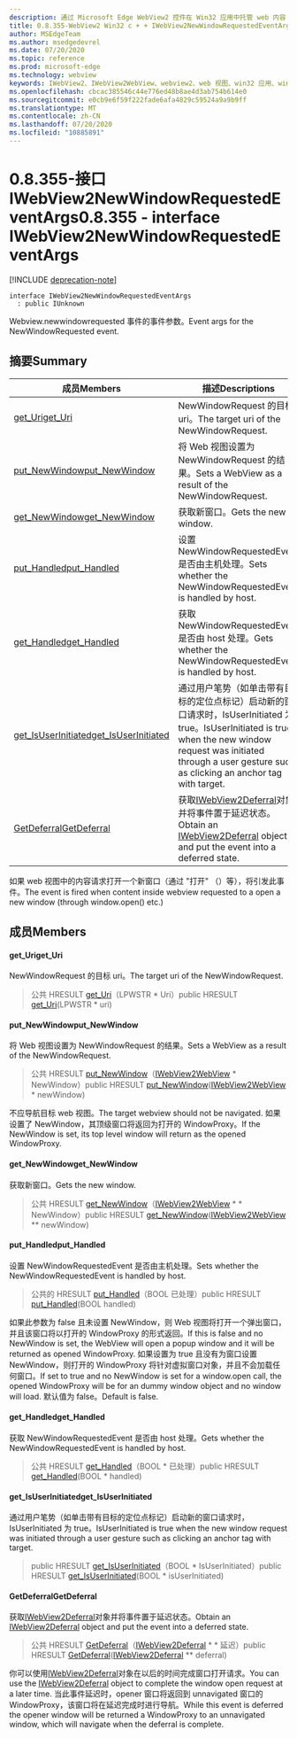 ```yaml
---
description: 通过 Microsoft Edge WebView2 控件在 Win32 应用中托管 web 内容
title: 0.8.355-WebView2 Win32 c + + IWebView2NewWindowRequestedEventArgs
author: MSEdgeTeam
ms.author: msedgedevrel
ms.date: 07/20/2020
ms.topic: reference
ms.prod: microsoft-edge
ms.technology: webview
keywords: IWebView2、IWebView2WebView、webview2、web 视图、win32 应用、win32、edge
ms.openlocfilehash: cbcac385546c44e776ed48b8ae4d3ab754b614e0
ms.sourcegitcommit: e0cb9e6f59f222fade6afa4829c59524a9a9b9ff
ms.translationtype: MT
ms.contentlocale: zh-CN
ms.lasthandoff: 07/20/2020
ms.locfileid: "10885891"
---
```

# <span data-ttu-id="718c4-104">0.8.355-接口 IWebView2NewWindowRequestedEventArgs</span><span class="sxs-lookup"><span data-stu-id="718c4-104">0.8.355 - interface IWebView2NewWindowRequestedEventArgs</span></span> 

[!INCLUDE [deprecation-note](../../includes/deprecation-note.md)]

```
interface IWebView2NewWindowRequestedEventArgs
  : public IUnknown
```

<span data-ttu-id="718c4-105">Webview.newwindowrequested 事件的事件参数。</span><span class="sxs-lookup"><span data-stu-id="718c4-105">Event args for the NewWindowRequested event.</span></span>

## <span data-ttu-id="718c4-106">摘要</span><span class="sxs-lookup"><span data-stu-id="718c4-106">Summary</span></span>

 <span data-ttu-id="718c4-107">成员</span><span class="sxs-lookup"><span data-stu-id="718c4-107">Members</span></span>                        | <span data-ttu-id="718c4-108">描述</span><span class="sxs-lookup"><span data-stu-id="718c4-108">Descriptions</span></span>
--------------------------------|---------------------------------------------
[<span data-ttu-id="718c4-109">get_Uri</span><span class="sxs-lookup"><span data-stu-id="718c4-109">get_Uri</span></span>](#get_uri) | <span data-ttu-id="718c4-110">NewWindowRequest 的目标 uri。</span><span class="sxs-lookup"><span data-stu-id="718c4-110">The target uri of the NewWindowRequest.</span></span>
[<span data-ttu-id="718c4-111">put_NewWindow</span><span class="sxs-lookup"><span data-stu-id="718c4-111">put_NewWindow</span></span>](#put_newwindow) | <span data-ttu-id="718c4-112">将 Web 视图设置为 NewWindowRequest 的结果。</span><span class="sxs-lookup"><span data-stu-id="718c4-112">Sets a WebView as a result of the NewWindowRequest.</span></span>
[<span data-ttu-id="718c4-113">get_NewWindow</span><span class="sxs-lookup"><span data-stu-id="718c4-113">get_NewWindow</span></span>](#get_newwindow) | <span data-ttu-id="718c4-114">获取新窗口。</span><span class="sxs-lookup"><span data-stu-id="718c4-114">Gets the new window.</span></span>
[<span data-ttu-id="718c4-115">put_Handled</span><span class="sxs-lookup"><span data-stu-id="718c4-115">put_Handled</span></span>](#put_handled) | <span data-ttu-id="718c4-116">设置 NewWindowRequestedEvent 是否由主机处理。</span><span class="sxs-lookup"><span data-stu-id="718c4-116">Sets whether the NewWindowRequestedEvent is handled by host.</span></span>
[<span data-ttu-id="718c4-117">get_Handled</span><span class="sxs-lookup"><span data-stu-id="718c4-117">get_Handled</span></span>](#get_handled) | <span data-ttu-id="718c4-118">获取 NewWindowRequestedEvent 是否由 host 处理。</span><span class="sxs-lookup"><span data-stu-id="718c4-118">Gets whether the NewWindowRequestedEvent is handled by host.</span></span>
[<span data-ttu-id="718c4-119">get_IsUserInitiated</span><span class="sxs-lookup"><span data-stu-id="718c4-119">get_IsUserInitiated</span></span>](#get_isuserinitiated) | <span data-ttu-id="718c4-120">通过用户笔势（如单击带有目标的定位点标记）启动新的窗口请求时，IsUserInitiated 为 true。</span><span class="sxs-lookup"><span data-stu-id="718c4-120">IsUserInitiated is true when the new window request was initiated through a user gesture such as clicking an anchor tag with target.</span></span>
[<span data-ttu-id="718c4-121">GetDeferral</span><span class="sxs-lookup"><span data-stu-id="718c4-121">GetDeferral</span></span>](#getdeferral) | <span data-ttu-id="718c4-122">获取[IWebView2Deferral](IWebView2Deferral.md)对象并将事件置于延迟状态。</span><span class="sxs-lookup"><span data-stu-id="718c4-122">Obtain an [IWebView2Deferral](IWebView2Deferral.md) object and put the event into a deferred state.</span></span>

<span data-ttu-id="718c4-123">如果 web 视图中的内容请求打开一个新窗口（通过 "打开" （）等），将引发此事件。</span><span class="sxs-lookup"><span data-stu-id="718c4-123">The event is fired when content inside webview requested to a open a new window (through window.open() etc.)</span></span>

## <span data-ttu-id="718c4-124">成员</span><span class="sxs-lookup"><span data-stu-id="718c4-124">Members</span></span>

#### <span data-ttu-id="718c4-125">get_Uri</span><span class="sxs-lookup"><span data-stu-id="718c4-125">get_Uri</span></span> 

<span data-ttu-id="718c4-126">NewWindowRequest 的目标 uri。</span><span class="sxs-lookup"><span data-stu-id="718c4-126">The target uri of the NewWindowRequest.</span></span>

> <span data-ttu-id="718c4-127">公共 HRESULT [get_Uri](#get_uri)（LPWSTR \* Uri）</span><span class="sxs-lookup"><span data-stu-id="718c4-127">public HRESULT [get_Uri](#get_uri)(LPWSTR \* uri)</span></span>

#### <span data-ttu-id="718c4-128">put_NewWindow</span><span class="sxs-lookup"><span data-stu-id="718c4-128">put_NewWindow</span></span> 

<span data-ttu-id="718c4-129">将 Web 视图设置为 NewWindowRequest 的结果。</span><span class="sxs-lookup"><span data-stu-id="718c4-129">Sets a WebView as a result of the NewWindowRequest.</span></span>

> <span data-ttu-id="718c4-130">公共 HRESULT [put_NewWindow](#put_newwindow)（[IWebView2WebView](IWebView2WebView.md) \* NewWindow）</span><span class="sxs-lookup"><span data-stu-id="718c4-130">public HRESULT [put_NewWindow](#put_newwindow)([IWebView2WebView](IWebView2WebView.md) \* newWindow)</span></span>

<span data-ttu-id="718c4-131">不应导航目标 web 视图。</span><span class="sxs-lookup"><span data-stu-id="718c4-131">The target webview should not be navigated.</span></span> <span data-ttu-id="718c4-132">如果设置了 NewWindow，其顶级窗口将返回为打开的 WindowProxy。</span><span class="sxs-lookup"><span data-stu-id="718c4-132">If the NewWindow is set, its top level window will return as the opened WindowProxy.</span></span>

#### <span data-ttu-id="718c4-133">get_NewWindow</span><span class="sxs-lookup"><span data-stu-id="718c4-133">get_NewWindow</span></span> 

<span data-ttu-id="718c4-134">获取新窗口。</span><span class="sxs-lookup"><span data-stu-id="718c4-134">Gets the new window.</span></span>

> <span data-ttu-id="718c4-135">公共 HRESULT [get_NewWindow](#get_newwindow)（[IWebView2WebView](IWebView2WebView.md) \* \* NewWindow）</span><span class="sxs-lookup"><span data-stu-id="718c4-135">public HRESULT [get_NewWindow](#get_newwindow)([IWebView2WebView](IWebView2WebView.md) \*\* newWindow)</span></span>

#### <span data-ttu-id="718c4-136">put_Handled</span><span class="sxs-lookup"><span data-stu-id="718c4-136">put_Handled</span></span> 

<span data-ttu-id="718c4-137">设置 NewWindowRequestedEvent 是否由主机处理。</span><span class="sxs-lookup"><span data-stu-id="718c4-137">Sets whether the NewWindowRequestedEvent is handled by host.</span></span>

> <span data-ttu-id="718c4-138">公共的 HRESULT [put_Handled](#put_handled)（BOOL 已处理）</span><span class="sxs-lookup"><span data-stu-id="718c4-138">public HRESULT [put_Handled](#put_handled)(BOOL handled)</span></span>

<span data-ttu-id="718c4-139">如果此参数为 false 且未设置 NewWindow，则 Web 视图将打开一个弹出窗口，并且该窗口将以打开的 WindowProxy 的形式返回。</span><span class="sxs-lookup"><span data-stu-id="718c4-139">If this is false and no NewWindow is set, the WebView will open a popup window and it will be returned as opened WindowProxy.</span></span> <span data-ttu-id="718c4-140">如果设置为 true 且没有为窗口设置 NewWindow，则打开的 WindowProxy 将针对虚拟窗口对象，并且不会加载任何窗口。</span><span class="sxs-lookup"><span data-stu-id="718c4-140">If set to true and no NewWindow is set for a window.open call, the opened WindowProxy will be for an dummy window object and no window will load.</span></span> <span data-ttu-id="718c4-141">默认值为 false。</span><span class="sxs-lookup"><span data-stu-id="718c4-141">Default is false.</span></span>

#### <span data-ttu-id="718c4-142">get_Handled</span><span class="sxs-lookup"><span data-stu-id="718c4-142">get_Handled</span></span> 

<span data-ttu-id="718c4-143">获取 NewWindowRequestedEvent 是否由 host 处理。</span><span class="sxs-lookup"><span data-stu-id="718c4-143">Gets whether the NewWindowRequestedEvent is handled by host.</span></span>

> <span data-ttu-id="718c4-144">公共 HRESULT [get_Handled](#get_handled)（BOOL \* 已处理）</span><span class="sxs-lookup"><span data-stu-id="718c4-144">public HRESULT [get_Handled](#get_handled)(BOOL \* handled)</span></span>

#### <span data-ttu-id="718c4-145">get_IsUserInitiated</span><span class="sxs-lookup"><span data-stu-id="718c4-145">get_IsUserInitiated</span></span> 

<span data-ttu-id="718c4-146">通过用户笔势（如单击带有目标的定位点标记）启动新的窗口请求时，IsUserInitiated 为 true。</span><span class="sxs-lookup"><span data-stu-id="718c4-146">IsUserInitiated is true when the new window request was initiated through a user gesture such as clicking an anchor tag with target.</span></span>

> <span data-ttu-id="718c4-147">public HRESULT [get_IsUserInitiated](#get_isuserinitiated)（BOOL \* IsUserInitiated）</span><span class="sxs-lookup"><span data-stu-id="718c4-147">public HRESULT [get_IsUserInitiated](#get_isuserinitiated)(BOOL \* isUserInitiated)</span></span>

#### <span data-ttu-id="718c4-148">GetDeferral</span><span class="sxs-lookup"><span data-stu-id="718c4-148">GetDeferral</span></span> 

<span data-ttu-id="718c4-149">获取[IWebView2Deferral](IWebView2Deferral.md)对象并将事件置于延迟状态。</span><span class="sxs-lookup"><span data-stu-id="718c4-149">Obtain an [IWebView2Deferral](IWebView2Deferral.md) object and put the event into a deferred state.</span></span>

> <span data-ttu-id="718c4-150">公共 HRESULT [GetDeferral](#getdeferral)（[IWebView2Deferral](IWebView2Deferral.md) \* \* 延迟）</span><span class="sxs-lookup"><span data-stu-id="718c4-150">public HRESULT [GetDeferral](#getdeferral)([IWebView2Deferral](IWebView2Deferral.md) \*\* deferral)</span></span>

<span data-ttu-id="718c4-151">你可以使用[IWebView2Deferral](IWebView2Deferral.md)对象在以后的时间完成窗口打开请求。</span><span class="sxs-lookup"><span data-stu-id="718c4-151">You can use the [IWebView2Deferral](IWebView2Deferral.md) object to complete the window open request at a later time.</span></span> <span data-ttu-id="718c4-152">当此事件延迟时，opener 窗口将返回到 unnavigated 窗口的 WindowProxy，该窗口将在延迟完成时进行导航。</span><span class="sxs-lookup"><span data-stu-id="718c4-152">While this event is deferred the opener window will be returned a WindowProxy to an unnavigated window, which will navigate when the deferral is complete.</span></span>

